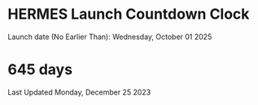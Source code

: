# HERMES Launch Countdown Clock

Launch date (No Earlier Than): Wednesday, October 01 2025
# 645 days

Last Updated Monday, December 25 2023